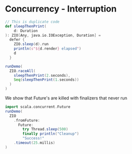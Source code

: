 # Concurrency - Interruption


```scala mdoc
// This is duplicate code
def sleepThenPrint(
    d: Duration
): ZIO[Any, java.io.IOException, Duration] =
  defer {
    ZIO.sleep(d).run
    println(s"${d.render} elapsed")
    d
  }
```

```scala mdoc
runDemo(
  ZIO.raceAll(
    sleepThenPrint(2.seconds),
    Seq(sleepThenPrint(1.seconds))
  )
)
```

We show that Future's are killed with finalizers that never run
```scala mdoc
import scala.concurrent.Future
runDemo(
  ZIO
    .fromFuture:
      Future:
        try Thread.sleep(500)
        finally println("Cleanup")
        "Success!"
    .timeout(25.millis)
)
```

